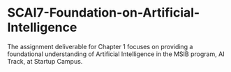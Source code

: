 # SCAI7-Foundation-on-Artificial-Intelligence
The assignment deliverable for Chapter 1 focuses on providing a foundational understanding of Artificial Intelligence in the MSIB program, AI Track, at Startup Campus.
